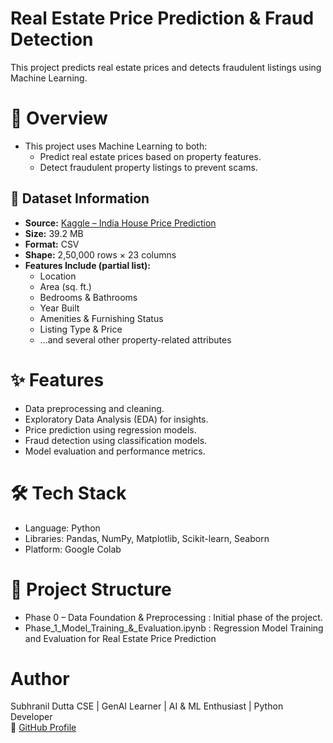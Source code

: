 # Real Estate Price Prediction & Fraud Detection

This project predicts real estate prices and detects fraudulent listings using Machine Learning.

# 📌 Overview
- This project uses Machine Learning to both:
  - Predict real estate prices based on property features.
  - Detect fraudulent property listings to prevent scams.
## 📂 Dataset Information  

- **Source:** [Kaggle – India House Price Prediction](https://www.kaggle.com/datasets/ankushpanday1/india-house-price-prediction)  
- **Size:** 39.2 MB  
- **Format:** CSV  
- **Shape:** 2,50,000 rows × 23 columns  
- **Features Include (partial list):**  
  - Location  
  - Area (sq. ft.)  
  - Bedrooms & Bathrooms  
  - Year Built  
  - Amenities & Furnishing Status  
  - Listing Type & Price   
  - …and several other property-related attributes  

# ✨ Features
- Data preprocessing and cleaning.
- Exploratory Data Analysis (EDA) for insights.
- Price prediction using regression models.
- Fraud detection using classification models.
- Model evaluation and performance metrics.

# 🛠️ Tech Stack
- Language: Python
- Libraries: Pandas, NumPy, Matplotlib, Scikit-learn, Seaborn
- Platform: Google Colab

# 📂 Project Structure
- Phase 0 – Data Foundation & Preprocessing : Initial phase of the project.
- Phase_1_Model_Training_&_Evaluation.ipynb : Regression Model Training and Evaluation for Real Estate Price Prediction

#  Author
Subhranil Dutta
CSE | GenAI Learner | AI & ML Enthusiast | Python Developer  
🔗 [GitHub Profile](https://github.com/subhranil-gen-ai)

